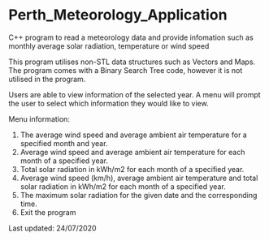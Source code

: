 # Perth_Meteorology_Application
C++ program to read a meteorology data and provide infomation such as monthly average solar radiation, temperature or wind speed

This program utilises non-STL data structures such as Vectors and Maps.
The program comes with a Binary Search Tree code, however it is not utilised in the program.

Users are able to view information of the selected year.
A menu will prompt the user to select which information they would like to view.

Menu information:
1. The average wind speed and average ambient air temperature for a specified month and year.
2. Average wind speed and average ambient air temperature for each month of a specified year.
3. Total solar radiation in kWh/m2 for each month of a specified year.
4. Average wind speed (km/h), average ambient air temperature and total solar radiation in kWh/m2 for each month of a specified year.
5. The maximum solar radiation for the given date and the corresponding time.
6. Exit the program

Last updated: 24/07/2020
